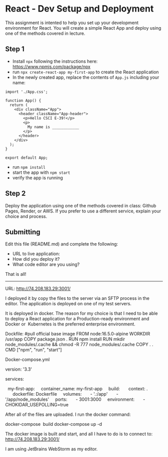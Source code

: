 ﻿# React - Dev Setup and Deployment

This assignment is intented to help you set up your development environment for React. You will create a simple React App and deploy using one of the methods covered in lecture.

## Step 1
- Install `npx` following the instructions here: https://www.npmjs.com/package/npx
- run `npx create-react-app my-first-app` to create the React application
- In the newly created app, replace the contents of `App.js` including your name:

```
import './App.css';

function App() {
  return (
    <div className="App">
      <header className="App-header">
        <p>Hello CSCI E-39!</p>
        <p>
          My name is ____________
        </p>
      </header>
    </div>
  );
}

export default App;
```

- run `npm install`
- start the app with `npm start`
- verify the app is running

## Step 2
Deploy the application using one of the methods covered in class: Github Pages, Render, or AWS. If you prefer to use a different service, explain your choice and process.

## Submitting
Edit this file (README.md) and complete the following:

- URL to live application: 
- How did you deploy it?
- What code editor are you using?

That is all!


---------------------------------------------------------------
URL: http://74.208.183.29:3001/

I deployed it by copy the files to the server via an SFTP process in the editor.
The application is deployed on one of my test servers.

It is deployed in docker. The reason for my choice is that I need to be able to deploy a React application for a Production-ready environment and Docker or 
Kubernetes is the preferred enterprise environment.

Dockfile:
#pull official base image
FROM node:16.5.0-alpine
WORKDIR /usr/app
COPY package.json .
RUN npm install
RUN mkdir node_modules/.cache && chmod -R 777 node_modules/.cache
COPY . .
CMD ["npm", "run", "start"]

Docker-compose.yml

version: '3.3'

services:

  my-first-app:
    container_name: my-first-app
    build:
      context: .
      dockerfile: Dockerfile
    volumes:
      - '.:/app'
      - '/app/node_modules'
    ports:
      - 3001:3000
    environment:
      - CHOKIDAR_USEPOLLING=true

After all of the files are uploaded. I run the docker command:

docker-compose  build
docker-compose up -d

The docker image is built and start, and all I have to do is to connect to: 
http://74.208.183.29:3001/

I am using JetBrains WebStorm as my editor.

